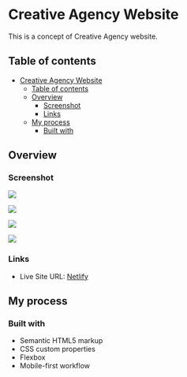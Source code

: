 # Creative Agency Website

This is a concept of Creative Agency website.

## Table of contents

- [Creative Agency Website](#creative-agency-website)
  - [Table of contents](#table-of-contents)
  - [Overview](#overview)
    - [Screenshot](#screenshot)
    - [Links](#links)
  - [My process](#my-process)
    - [Built with](#built-with)

## Overview

### Screenshot

![](https://res.cloudinary.com/dfrx2gaww/image/upload/v1666696844/web-dev/screens/creative-agency/desktop_fqtdy5.jpg)

![](https://res.cloudinary.com/dfrx2gaww/image/upload/v1666696841/web-dev/screens/creative-agency/desktop-menu_xlkbxb.jpg)

![](https://res.cloudinary.com/dfrx2gaww/image/upload/v1666696841/web-dev/screens/creative-agency/mobile_v9se51.jpg)

![](https://res.cloudinary.com/dfrx2gaww/image/upload/v1666696841/web-dev/screens/creative-agency/mobile-menu_wjm0cn.jpg)

### Links

- Live Site URL: [Netlify](https://creativeagencyconcept.netlify.app/)

## My process

### Built with

- Semantic HTML5 markup
- CSS custom properties
- Flexbox
- Mobile-first workflow
